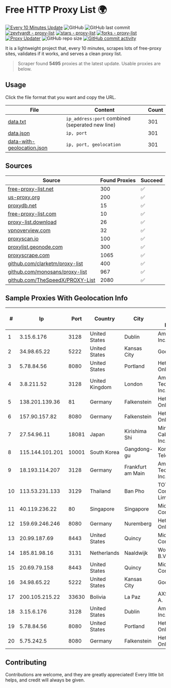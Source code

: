 
# Free HTTP Proxy List 🌍

[![Every 10 Minutes Update](https://github.com/mertguvencli/http-proxy-list/actions/workflows/main.yml/badge.svg?branch=main)](https://github.com/mertguvencli/http-proxy-list/actions/workflows/main.yml)
![GitHub](https://img.shields.io/github/license/mertguvencli/http-proxy-list)
![GitHub last commit](https://img.shields.io/github/last-commit/mertguvencli/http-proxy-list)
[![zevtyardt - proxy-list](https://img.shields.io/static/v1?label=zevtyardt&message=proxy-list&color=blue&logo=github)](https://github.com/zevtyardt/proxy-list "Go to GitHub repo")
[![stars - proxy-list](https://img.shields.io/github/stars/zevtyardt/proxy-list?style=social)](https://github.com/zevtyardt/proxy-list)
[![forks - proxy-list](https://img.shields.io/github/forks/zevtyardt/proxy-list?style=social)](https://github.com/zevtyardt/proxy-list)
[![Proxy Updater](https://github.com/zevtyardt/proxy-list/workflows/Proxy%20Updater/badge.svg)](https://github.com/zevtyardt/proxy-list/actions?query=workflow:"Proxy+Updater")
![GitHub repo size](https://img.shields.io/github/repo-size/zevtyardt/proxy-list)
[![GitHub commit activity](https://img.shields.io/github/commit-activity/m/zevtyardt/proxy-list?logo=commits)](https://github.com/zevtyardt/proxy-list/commits/main)

It is a lightweight project that, every 10 minutes, scrapes lots of free-proxy sites, validates if it works, and serves a clean proxy list.

> Scraper found **5495** proxies at the latest update. Usable proxies are below.

## Usage

Click the file format that you want and copy the URL.

|File|Content|Count|
|----|-------|-----|
|[data.txt](https://raw.githubusercontent.com/mertguvencli/http-proxy-list/main/proxy-list/data.txt)|`ip_address:port` combined (seperated new line)|301|
|[data.json](https://raw.githubusercontent.com/mertguvencli/http-proxy-list/main/proxy-list/data.json)|`ip, port`|301|
|[data-with-geolocation.json](https://raw.githubusercontent.com/mertguvencli/http-proxy-list/main/proxy-list/data-with-geolocation.json)|`ip, port, geolocation`|301|

## Sources

|Source|Found Proxies|Succeed|
|------|-------------|-------|
|[free-proxy-list.net](https://free-proxy-list.net)|300|✅|
|[us-proxy.org](https://www.us-proxy.org)|200|✅|
|[proxydb.net](http://proxydb.net)|15|✅|
|[free-proxy-list.com](https://free-proxy-list.com/?page=&port=&type%5B%5D=http&type%5B%5D=https&up_time=0&search=Search)|10|✅|
|[proxy-list.download](https://www.proxy-list.download/HTTP)|26|✅|
|[vpnoverview.com](https://vpnoverview.com/privacy/anonymous-browsing/free-proxy-servers)|32|✅|
|[proxyscan.io](https://www.proxyscan.io)|100|✅|
|[proxylist.geonode.com](https://proxylist.geonode.com/api/proxy-list?limit=300&page=1&sort_by=lastChecked&sort_type=desc&protocols=http,https)|300|✅|
|[proxyscrape.com](https://api.proxyscrape.com/v2/?request=displayproxies&protocol=http&timeout=10000&country=all&ssl=all&anonymity=all)|1065|✅|
|[github.com/clarketm/proxy-list](https://raw.githubusercontent.com/clarketm/proxy-list/master/proxy-list-raw.txt)|400|✅|
|[github.com/monosans/proxy-list](https://raw.githubusercontent.com/monosans/proxy-list/main/proxies/http.txt)|967|✅|
|[github.com/TheSpeedX/PROXY-List](https://raw.githubusercontent.com/TheSpeedX/PROXY-List/master/http.txt)|2080|✅|


## Sample Proxies With Geolocation Info

|#|Ip|Port|Country|City|Internet Service Provider|
|-|--|----|-------|----|-------------------------|
|1|3.15.6.176|3128|United States|Dublin|Amazon.com, Inc.|
|2|34.98.65.22|5222|United States|Kansas City|Google LLC|
|3|5.78.84.56|8080|United States|Portland|Hetzner Online GmbH|
|4|3.8.211.52|3128|United Kingdom|London|Amazon Technologies Inc.|
|5|138.201.139.36|81|Germany|Falkenstein|Hetzner Online GmbH|
|6|157.90.157.82|8080|Germany|Falkenstein|Hetzner Online GmbH|
|7|27.54.96.11|18081|Japan|Kirishima Shi|Minamikyusyu CableTV Net Inc.|
|8|115.144.101.201|10001|South Korea|Gangdong-gu|Korea Telecom|
|9|18.193.114.207|3128|Germany|Frankfurt am Main|Amazon Technologies Inc.|
|10|113.53.231.133|3129|Thailand|Ban Pho|TOT Public Company Limited|
|11|40.119.236.22|80|Singapore|Singapore|Microsoft Corporation|
|12|159.69.246.246|8080|Germany|Nuremberg|Hetzner Online GmbH|
|13|20.99.187.69|8443|United States|Quincy|Microsoft Corporation|
|14|185.81.98.16|3131|Netherlands|Naaldwijk|WorldStream B.V.|
|15|20.69.79.158|8443|United States|Quincy|Microsoft Corporation|
|16|34.98.65.22|5222|United States|Kansas City|Google LLC|
|17|200.105.215.22|33630|Bolivia|La Paz|AXS Bolivia S. A.|
|18|3.15.6.176|3128|United States|Dublin|Amazon.com, Inc.|
|19|5.78.84.56|8080|United States|Portland|Hetzner Online GmbH|
|20|5.75.242.5|8080|Germany|Falkenstein|Hetzner Online GmbH|



## Contributing

Contributions are welcome, and they are greatly appreciated! Every
little bit helps, and credit will always be given.

